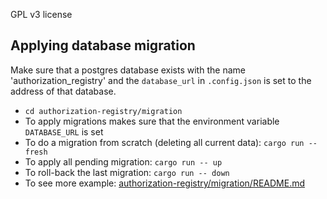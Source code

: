 GPL v3 license

## Applying database migration
Make sure that a postgres database exists with the name 'authorization_registry' and the `database_url` in `.config.json` is set to the address of that database.
- `cd authorization-registry/migration`
- To apply migrations makes sure that the environment variable `DATABASE_URL` is set
- To do a migration from scratch (deleting all current data): `cargo run -- fresh`
- To apply all pending migration: `cargo run -- up`
- To roll-back the last migration: `cargo run -- down`
- To see more example: [authorization-registry/migration/README.md](./authorization-registry/migration/README.md)